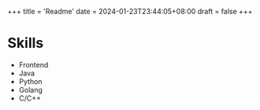 +++
title = 'Readme'
date = 2024-01-23T23:44:05+08:00
draft = false
+++

# Skills

* Frontend
* Java
* Python
* Golang
* C/C++
